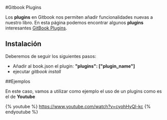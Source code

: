 #Gitbook Plugins

Los **plugins** en Gitbook nos permiten añadir funcionalidades nuevas a nuestro libro. En esta página podemos encontrar algunos **plugins** interesantes [GitBook Plugins](https://plugins.gitbook.com/).

## Instalación
Deberemos de seguir los siguientes pasos:

* Añadir al book.json el plugin:  **"plugins": ["plugin_name"]**
* ejecutar *gitbook install* 

##Ejemplos

En este caso, vamos a utilizar como ejemplo el uso de un plugins como es el de **Youtube**

{% youtube %} https://www.youtube.com/watch?v=cyohHyQl-kc {% endyoutube %}



